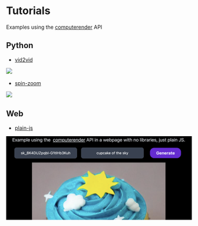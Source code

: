 # Tutorials
Examples using the [computerender](https://computerender.com) API

## Python
  
- [vid2vid](python/vid2vid/)
<img src="/python/vid2vid/example.gif?raw=true" width="384px">

- [spin-zoom](python/spin-zoom/)
<img src="/python/spin-zoom/spin-zoom.gif?raw=true" width="384px">

## Web

- [plain-js](web/plain-js/)
<img src="/web/plain-js/screenshot.png?raw=true" width="512px">
